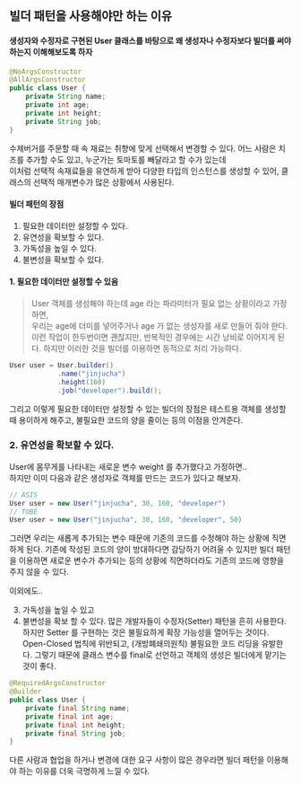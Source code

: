 ## 빌더 패턴을 사용해야만 하는 이유

#### 생성자와 수정자로 구현된 User 클래스를 바탕으로 왜 생성자나 수정자보다 빌더를 써야하는지 이해해보도록 하자
```java
@NoArgsConstructor 
@AllArgsConstructor 
public class User { 
    private String name; 
    private int age; 
    private int height; 
    private String job; 
}
```

수제버거를 주문할 때 속 재료는 취향에 맞게 선택해서 변경할 수 있다. 어느 사람은 치즈를 추가할 수도 있고, 누군가는 토마토를 빼달라고 할 수가 있는데<br>
이처럼 선택적 속재료들을 유연하게 받아 다양한 타입의 인스턴스를 생성할 수 있어, 클래스의 선택적 매개변수가 많은 상황에서 사용된다.

#### 빌더 패턴의 장점
1. 필요한 데이터만 설정할 수 있다. 
2. 유연성을 확보할 수 있다.
3. 가독성을 높일 수 있다.
4. 불변성을 확보할 수 있다.


#### 1. 필요한 데이터만 설정할 수 있음
> User 객체를 생성해야 하는데 age 라는 파라미터가 필요 없는 상황이라고 가정하면,  
> 우리는 age에 더미를 넣어주거나 age 가 없는 생성자를 새로 만들어 줘야 한다.  
> 이런 작업이 한두번이면 괜찮지만, 반복적인 경우에는 시간 낭비로 이어지게 된다. 하지만 이러한 것을 빌더를 이용하면 동적으로 처리 가능하다.


```java
User user = User.builder()
            .name("jinjucha") 
            .height(160)
            .job("developer").build();
```

그리고 이렇게 필요한 데이터만 설정할 수 있는 빌더의 장점은 테스트용 객체를 생성할 때 용이하게 해주고, 불필요한 코드의 양을 줄이는 등의 이점을 안겨준다.

### 2. 유연성을 확보할 수 있다.
User에 몸무게를 나타내는 새로운 변수 weight 를 추가했다고 가정하면..  
하지만 이미 다음과 같은 생성자로 객체를 만드는 코드가 있다고 해보자.

```java
// ASIS 
User user = new User("jinjucha", 30, 160, "developer") 
// TOBE 
User user = new User("jinjucha", 30, 160, "developer", 50)
```

그러면 우리는 새롭게 추가되는 변수 때문에 기존의 코드를 수정해야 하는 상황에 직면하게 된다.
기존에 작성된 코드의 양이 방대하다면 감당하기 어려울 수 있지만 빌더 패턴을 이용하면 새로운 변수가 추가되는 등의 상황에 직면하더라도 기존의 코드에 영향을 주지 않을 수 있다.

이외에도..  

3. 가독성을 높일 수 있고
4. 불변성을 확보 할 수 있다. 
많은 개발자들이 수정자(Setter) 패턴을 흔히 사용한다. 하지만 Setter 를 구현하는 것은 불필요하게 확장 가능성을 열어두는 것이다.
Open-Closed 법칙에 위반되고, (개방폐쇄의원칙) 불필요한 코드 리딩을 유발한다. 그렇기 때문에 클래스 변수를 final로 선언하고 객체의 생성은 빌더에게 맡기는 것이 좋다.

```java
@RequiredArgsConstructor 
@Builder
public class User { 
    private final String name; 
    private final int age;
    private final int height;
    private final String job; 
}
```

다른 사람과 협업을 하거나 변경에 대한 요구 사항이 많은 경우라면 빌더 패턴을 이용해야 하는 이유를 더욱 극명하게 느낄 수 있다.  
